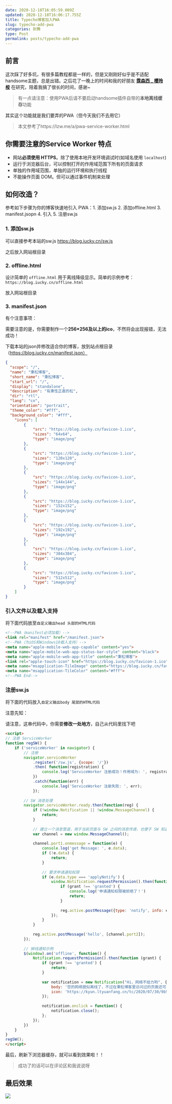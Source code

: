 ```yaml
---
date: 2020-12-18T16:05:59.009Z
updated: 2020-12-18T16:06:17.755Z
title: Typecho博客加入PWA
slug: typecho-add-pwa
categories: 折腾
type: Post
permalink: posts/typecho-add-pwa
---
```



## 前言

这次踩了好多坑，有很多篇教程都是一样的，但是又刚刚好似乎是不适配handsome主题，总是出错。之后花了一晚上的时间和我的好朋友 **[霂森西 _ 櫻玲桉](https://dlizi.com/)** 在研究，陪着我搞了很长的时间，感谢~

> 有一点请注意：使用PWA后请不要启动handsome插件自带的**本地离线缓存**功能

其实这个功能就是我们要弄的PWA（但今天我们不去用它）

> 本文参考了https://lzw.me/a/pwa-service-worker.html

## 你需要注意的Service Worker 特点

- 网站**必须使用 HTTPS**。除了使用本地开发环境调试时(如域名使用 `localhost`)
- 运行于浏览器后台，可以控制打开的作用域范围下所有的页面请求
- 单独的作用域范围，单独的运行环境和执行线程
- 不能操作页面 DOM。但可以通过事件机制来处理

## 如何改造？

参考如下步骤为你的博客快速地引入 PWA：1. 添加sw.js 2. 添加offline.html 3. manifest.jsopn 4. 引入 5. 注册sw.js

### 1. 添加sw.js

可以直接参考本站的sw.js https://blog.iucky.cn/sw.js

之后放入网站根目录

### 2. offline.html

设计简单的 `offline.html` 用于离线降级显示。简单的示例参考： `https://blog.iucky.cn/offline.html`

放入网站根目录

### 3. manifest.json

有个注意事项：

需要注意的是，你需要制作一个**256\*256及以上的ico**，不然将会出现报错，无法成功！

下载本站的json并修改适合你的博客，放到站点根目录（https://blog.iucky.cn/manifest.json）


```json
{
  "scope": "/",
  "name": "秉松博客",
  "short_name": "秉松博客",
  "start_url": "/",
  "display": "standalone",
  "description": "有秉性正直的松",
  "dir": "rtl",
  "lang": "cn",
  "orientation": "portrait",
  "theme_color": "#fff",
  "background_color": "#fff",
    "icons": [
        {
            "src": "https://blog.iucky.cn/favicon-1.ico",
            "sizes": "64x64",
            "type": "image/png"
        },
        {
            "src": "https://blog.iucky.cn/favicon-1.ico",
            "sizes": "120x120",
            "type": "image/png"
        },
        {
            "src": "https://blog.iucky.cn/favicon-1.ico",
            "sizes": "144x144",
            "type": "image/png"
        },
        {
            "src": "https://blog.iucky.cn/favicon-1.ico",
            "sizes": "152x152",
            "type": "image/png"
        },
        {
            "src": "https://blog.iucky.cn/favicon-1.ico",
            "sizes": "192x192",
            "type": "image/png"
        },
        {
            "src": "https://blog.iucky.cn/favicon-1.ico",
            "sizes": "384x384",
            "type": "image/png"
        },
        {
            "src": "https://blog.iucky.cn/favicon-1.ico",
            "sizes": "512x512",
            "type": "image/png"
        }
    ]
}

```

### 引入文件以及载入支持

将下面代码放至`自定义输出head 头部的HTML代码`

```html
<!--PWA（manifest必须加载）-->
<link rel="manifest" href="/manifest.json">
<!--PWA（为iOS和Windows10载入支持）-->
<meta name="apple-mobile-web-app-capable" content="yes">
<meta name="apple-mobile-web-app-status-bar-style" content="black">
<meta name="apple-mobile-web-app-title" content="秉松博客">
<link rel="apple-touch-icon" href="https://blog.iucky.cn/favicon-1.ico">
<meta name="msapplication-TileImage" content="https://blog.iucky.cn/favicon-1.ico">
<meta name="msapplication-TileColor" content="#fff">
<!--PWA End-->
```

   

### 注册sw.js

将下面的代码放入`自定义输出body 尾部的HTML代码`

注意先知：

请注意，这串代码中，你需要**修改一处地方**，自己从代码里找下吧


```html
<script>
// 注册 ServiceWorker
function regSW() {
    if ('serviceWorker' in navigator) {
        // 注册
        navigator.serviceWorker
            .register('/sw.js', {scope: '/'})
            .then( function(registration) {
                console.log('ServiceWorker 注册成功！作用域为: ', registration.scope);
            })
            .catch(function(err) {
                console.log('ServiceWorker 注册失败: ', err);
            });
 
        // SW 消息处理
        navigator.serviceWorker.ready.then(function(reg) {
            if (!window.Notification || !window.MessageChannel) {
                return;
            }
 
            // 建立一个消息管道，用于当前页面与 SW 之间的消息传递，也便于 SW 知道该消息的来源
            var channel = new window.MessageChannel();
 
            channel.port1.onmessage = function(e) {
                console.log('get Message: ', e.data);
                if (!e.data) {
                    return;
                }
 
                // 要求申请通知权限
                if (e.data.type === 'applyNotify') {
                    window.Notification.requestPermission().then(function(grant) {
                        if (grant !== 'granted') {
                            console.log('申请通知权限被拒绝了！')
                            return;
                        }
 
                        reg.active.postMessage({type: 'notify', info: e.data.info}, [channel.port2]);
                    });
                }
            }
 
            reg.active.postMessage('hello', [channel.port2]);
        });
 
        // 掉线通知示例
        $(window).on('offline', function() {
            Notification.requestPermission().then(function (grant) {
                if (grant !== 'granted') {
                    return;
                }
 
                var notification = new Notification("Hi，网络不给力哟", {
                    body: '您的网络貌似离线了，不过在秉松博客里访问过的页面还可以继续打开~',
                    icon: 'https://kyun.ltyuanfang.cn/tc/2020/07/30/9b5b630e9860b.png'
                });
 
                notification.onclick = function() {
                    notification.close();
                };
            });
        })
    }
}
regSW();
</script>
```

最后，刷新下浏览器缓存，就可以看到效果啦！！

> 成功了的话可以在评论区和我说说呀

## 最后效果
![](https://kyun.ltyuanfang.cn/tc/2020/11/08/85eae916ec4c0.jpg)